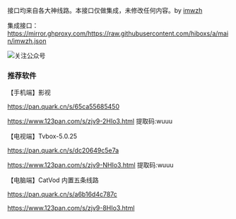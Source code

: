 接口均来自各大神线路。本接口仅做集成，未修改任何内容。by [imwzh](https://www.imwzh.com)



集成接口：https://mirror.ghproxy.com/https://raw.githubusercontent.com/hiboxs/a/main/imwzh.json


![关注公众号](https://raw.githubusercontent.com/hiboxs/a/main/image.png)


### 推荐软件

【手机端】影视

https://pan.quark.cn/s/65ca55685450

https://www.123pan.com/s/zjv9-2HIo3.html  提取码:wuuu



【电视端】Tvbox-5.0.25

https://pan.quark.cn/s/dc20649c5e7a

https://www.123pan.com/s/zjv9-NHIo3.html 提取码:wuuu



【电脑端】CatVod 内置五条线路

https://pan.quark.cn/s/a6b16d4c787c

https://www.123pan.com/s/zjv9-8HIo3.html







